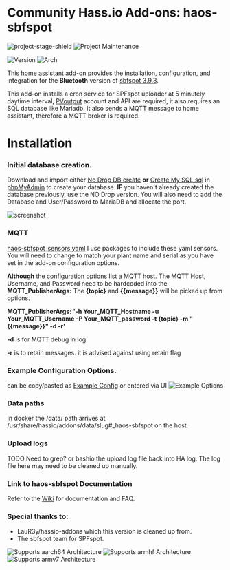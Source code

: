# Community Hass.io Add-ons: haos-sbfspot

![project-stage-shield] ![Project Maintenance][maintenance-shield]

[project-stage-shield]: https://img.shields.io/badge/project%20stage-experimental-yellow.svg
[maintenance-shield]: https://img.shields.io/maintenance/yes/2022.svg

![Version](https://img.shields.io/badge/dynamic/json?label=Version&query=%24.version&url=https%3A%2F%2Fraw.githubusercontent.com%2Fhabuild%2Fhassio-addons%2Fmain%2Fhaos-sbfspot%2Fconfig.json)
![Arch](https://img.shields.io/badge/dynamic/json?color=success&label=Arch&query=%24.arch&url=https%3A%2F%2Fraw.githubusercontent.com%2Fhabuild%2Fhassio-addons%2Fmain%2Fhaos-sbfspot%2Fconfig.json)

This [home assistant](https://www.home-assistant.io/getting-started/) add-on provides the installation, configuration, and integration for the **Bluetooth** version of [sbfspot 3.9.3](https://github.com/SBFspot/SBFspot).

This add-on installs a cron service for SPFspot uploader at 5 minutely daytime interval, [PVoutput](https://pvoutput.org/) account and API are required, it also requires an SQL database like Mariadb. 
It also sends a MQTT message to home assistant, therefore a MQTT broker is required.

# Installation

### Initial database creation.
Download and import either [No Drop DB create](https://github.com/habuild/hassio-addons/blob/main/haos-sbfspot/.images/CreateMySQLDB_no_drop.sql) **or** [Create My SQL.sql](https://github.com/haos-sbfspot/haos-sbfspot/blob/main/haos-sbfspot/CreateMySQLDB.sql) in [phpMyAdmin](https://github.com/hassio-addons/addon-phpmyadmin) to create your database. **IF** you haven't already created the database previously, use the NO Drop version. You will also need to add the Database and User/Password to MariaDB and allocate the port.

![screenshot](https://raw.githubusercontent.com/habuild/hassio-addons/main/.images/MariaDB%20setup.PNG)

### MQTT 
[haos-sbfspot_sensors.yaml](https://github.com/habuild/hassio-addons/blob/main/haos-sbfspot/.images/haos-sbfspot_sensors.yaml) I use packages to include these yaml sensors. You will need to change to match your plant name and serial as you have set in the add-on configuration options. 

**Although** the [configuration options](https://github.com/habuild/hassio-addons/blob/main/haos-sbfspot/.images/Example_Config.yaml) list a MQTT host. The MQTT Host, Username, and Password need to be hardcoded into the **MQTT_PublisherArgs:** The **{topic}** and **{{message}}** will be picked up from options. 

**MQTT_PublisherArgs:** **'-h Your_MQTT_Hostname -u Your_MQTT_Username -P Your_MQTT_password -t {topic} -m "{{message}}" -d -r'**

**-d** is for MQTT debug in log. 

**-r** is to retain messages. it is advised against using retain flag


### Example Configuration Options.
can be copy/pasted as [Example Config](https://github.com/habuild/hassio-addons/blob/main/haos-sbfspot/.images/Example_Config.yaml) or entered via UI 
![Example Options](https://raw.githubusercontent.com/habuild/hassio-addons/main/.images/Example_config_png.PNG) 

### Data paths 
In docker the /data/ path arrives at /usr/share/hassio/addons/data/slug#_haos-sbfspot on the host. 
### Upload logs
TODO Need to grep? or bashio the upload log file back into HA log. The log file here may need to be cleaned up manually.

### **Link to haos-sbfspot Documentation**
Refer to the [Wiki](https://github.com/sbfspot/sbfspot/wiki) for documentation and FAQ.

### **Special thanks to:**
* LauR3y/hassio-addons which this version is cleaned up from.
* The sbfspot team for SPFspot.


![Supports aarch64 Architecture][aarch64-shield]
![Supports armhf Architecture][armhf-shield]
![Supports armv7 Architecture][armv7-shield]

[aarch64-shield]: https://img.shields.io/badge/aarch64-yes-green.svg
[armhf-shield]: https://img.shields.io/badge/armhf-yes-green.svg
[armv7-shield]: https://img.shields.io/badge/armv7-yes-green.svg
